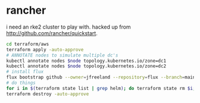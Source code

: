 # rancher

i need an rke2 cluster to play with. hacked up from
http://github.com/rancher/quickstart.

```bash
cd terraform/aws
terraform apply -auto-approve
# ANNOTATE nodes to simulate multiple dc's
kubectl annotate nodes $node topology.kubernetes.io/zone=dc1
kubectl annotate nodes $node topology.kubernetes.io/zone=dc2
# install flux
flux bootstrap github --owner=jfreeland --repository=flux --branch=main --path=./clusters/rancher-aws --personal --private=false
# do things
for i in $(terraform state list | grep helm); do terraform state rm $i; done
terraform destroy -auto-approve
```
